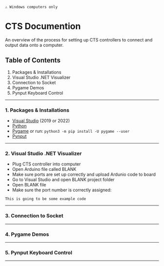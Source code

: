 `⚠️ Windows computers only`
# CTS Documention

An overview of the process for setting up CTS controllers to connect and output data onto a computer. </br>


## Table of Contents
1. Packages & Installations
2. Visual Studio .NET Visualizer
3. Connection to Socket
4. Pygame Demos
5. Pynput Keyboard Control

---

### 1. Packages & Installations
- [Visual Studio](https://visualstudio.microsoft.com/downloads/) (2019 or 2022)
- [Python](https://www.python.org/downloads/)
- [Pygame](https://www.pygame.org/download.shtml)
or run: `python3 -m pip install -U pygame --user`</br>
- [Pynput](https://pypi.org/project/pynput/#files)

---

### 2. Visual Studio .NET Visualizer
- Plug CTS controller into computer
- Open Arduino file called BLANK
- Make sure ports are set up correctly and upload Ardunio code to board
- Go to Visual Studio and open BLANK project folder
- Open BLANK file
- Make sure the port number is correctly assigned:
```
This is going to be some example code
```

---

### 3. Connection to Socket

---

### 4. Pygame Demos

---

### 5. Pynput Keyboard Control


---
